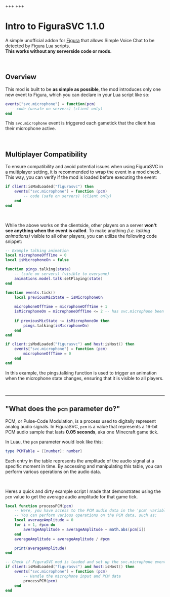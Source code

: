 +++
+++

<head>
    <meta content="Intro to FiguraSVC 1.1.0" property="og:description" />
</head>

# Intro to FiguraSVC 1.1.0
A simple unofficial addon for [Figura](https://modrinth.com/mod/figura) that allows Simple Voice Chat to be detected by Figura Lua scripts. \
**This works without any serverside code or mods.**

<br>

## Overview
This mod is built to be **as simple as possible**, the mod introduces only one new event to Figura, which you can declare in your Lua script like so:
```lua
events["svc.microphone"] = function(pcm)
  -- code (unsafe on servers) (client only)
end
```
This `svc.microphone` event is triggered each gametick that the client has their microphone active.

<br>

## Multiplayer Compatibility

To ensure compatibility and avoid potential issues when using FiguraSVC in a multiplayer setting, it is recommended to wrap the event in a mod check. This way, you can verify if the mod is loaded before executing the event:
```lua
if client:isModLoaded("figurasvc") then
    events["svc.microphone"] = function (pcm)
        -- code (safe on servers) (client only)
    end
end
```
<br>

While the above works on the clientside, other players on a server **won't see anything when the event is called**. To make anything *(i.e. talking animations)* visible to all other players, you can utilize the following code snippet:
```lua
-- Example talking animation
local microphoneOffTime = 0
local isMicrophoneOn = false

function pings.talking(state)
    -- (safe on servers) (visible to everyone)
    animations.model.talk:setPlaying(state)
end

function events.tick()
    local previousMicState = isMicrophoneOn
    
    microphoneOffTime = microphoneOffTime + 1
    isMicrophoneOn = microphoneOffTime <= 2 -- has svc.microphone been called in the past 2 ticks?
  
    if previousMicState ~= isMicrophoneOn then
        pings.talking(isMicrophoneOn)
    end
end

if client:isModLoaded("figurasvc") and host:isHost() then
    events["svc.microphone"] = function (pcm)
        microphoneOffTime = 0
    end
end
```
In this example, the pings.talking function is used to trigger an animation when the microphone state changes, ensuring that it is visible to all players.

<br>

---

## "What does the `pcm` parameter do?"

PCM, or Pulse-Code Modulation, is a process used to digitally represent analog audio signals. In FiguraSVC, `pcm` is a value that represents a 16-bit PCM audio sample that lasts **0.05 seconds**, aka one Minecraft game tick.

In Luau, the `pcm` parameter would look like this:
```lua
type PCMTable = {[number]: number}
```

Each entry in the table represents the amplitude of the audio signal at a specific moment in time. By accessing and manipulating this table, you can perform various operations on the audio data.

<br>

Heres a quick and dirty example script I made that demonstrates using the `pcm` value to get the average audio amplitude for that game tick.
```lua
local function processPCM(pcm)
    -- Here, you have access to the PCM audio data in the 'pcm' variable
    -- You can perform various operations on the PCM data, such as:
    local averageAmplitude = 0
    for i = 1, #pcm do
        averageAmplitude = averageAmplitude + math.abs(pcm[i])
    end
    averageAmplitude = averageAmplitude / #pcm

    print(averageAmplitude)
end

-- Check if FiguraSVC mod is loaded and set up the svc.microphone event
if client:isModLoaded("figurasvc") and host:isHost() then
    events["svc.microphone"] = function (pcm)
        -- Handle the microphone input and PCM data
        processPCM(pcm)
    end
end
```
